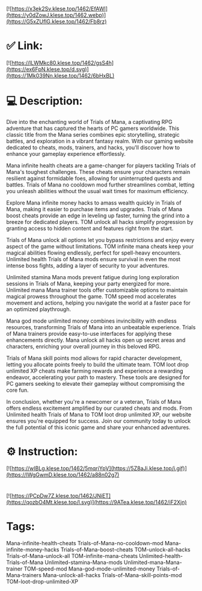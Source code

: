 [![https://x3ek2Sv.klese.top/1462/EfAWl](https://y0dZowJ.klese.top/1462.webp)](https://G5xZUflG.klese.top/1462/Fb8rz)
# ✅ Link:
[![https://lLWMkc80.klese.top/1462/gsS4h](https://ex6FpN.klese.top/d.svg)](https://1Mk039Nn.klese.top/1462/6bHxBL)
# 💻 Description:
Dive into the enchanting world of Trials of Mana, a captivating RPG adventure that has captured the hearts of PC gamers worldwide. This classic title from the Mana series combines epic storytelling, strategic battles, and exploration in a vibrant fantasy realm. With our gaming website dedicated to cheats, mods, trainers, and hacks, you'll discover how to enhance your gameplay experience effortlessly.



Mana infinite health cheats are a game-changer for players tackling Trials of Mana's toughest challenges. These cheats ensure your characters remain resilient against formidable foes, allowing for uninterrupted quests and battles. Trials of Mana no cooldown mod further streamlines combat, letting you unleash abilities without the usual wait times for maximum efficiency.



Explore Mana infinite money hacks to amass wealth quickly in Trials of Mana, making it easier to purchase items and upgrades. Trials of Mana boost cheats provide an edge in leveling up faster, turning the grind into a breeze for dedicated players. TOM unlock all hacks simplify progression by granting access to hidden content and features right from the start.



Trials of Mana unlock all options let you bypass restrictions and enjoy every aspect of the game without limitations. TOM infinite mana cheats keep your magical abilities flowing endlessly, perfect for spell-heavy encounters. Unlimited health Trials of Mana mods ensure survival in even the most intense boss fights, adding a layer of security to your adventures.



Unlimited stamina Mana mods prevent fatigue during long exploration sessions in Trials of Mana, keeping your party energized for more. Unlimited mana Mana trainer tools offer customizable options to maintain magical prowess throughout the game. TOM speed mod accelerates movement and actions, helping you navigate the world at a faster pace for an optimized playthrough.



Mana god mode unlimited money combines invincibility with endless resources, transforming Trials of Mana into an unbeatable experience. Trials of Mana trainers provide easy-to-use interfaces for applying these enhancements directly. Mana unlock all hacks open up secret areas and characters, enriching your overall journey in this beloved RPG.



Trials of Mana skill points mod allows for rapid character development, letting you allocate points freely to build the ultimate team. TOM loot drop unlimited XP cheats make farming rewards and experience a rewarding endeavor, accelerating your path to mastery. These tools are designed for PC gamers seeking to elevate their gameplay without compromising the core fun.



In conclusion, whether you're a newcomer or a veteran, Trials of Mana offers endless excitement amplified by our curated cheats and mods. From Unlimited health Trials of Mana to TOM loot drop unlimited XP, our website ensures you're equipped for success. Join our community today to unlock the full potential of this iconic game and share your enhanced adventures.

# ⚙️ Instruction:
[![https://wIBLg.klese.top/1462/5mqriYpV](https://5Z8aJi.klese.top/i.gif)](https://IWgGwmD.klese.top/1462/a88n02g7)
#
[![https://PCpDw7Z.klese.top/1462/JNiET](https://qozbO4Mt.klese.top/l.svg)](https://9ATea.klese.top/1462/iF2Xjn)
# Tags:
Mana-infinite-health-cheats Trials-of-Mana-no-cooldown-mod Mana-infinite-money-hacks Trials-of-Mana-boost-cheats TOM-unlock-all-hacks Trials-of-Mana-unlock-all TOM-infinite-mana-cheats Unlimited-health-Trials-of-Mana Unlimited-stamina-Mana-mods Unlimited-mana-Mana-trainer TOM-speed-mod Mana-god-mode-unlimited-money Trials-of-Mana-trainers Mana-unlock-all-hacks Trials-of-Mana-skill-points-mod TOM-loot-drop-unlimited-XP






